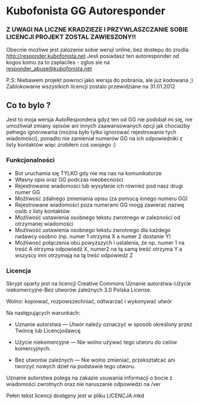 # Kubofonista GG Autoresponder

### Z UWAGI NA LICZNE KRADZIEZE I PRZYWLASZCZANIE SOBIE LICENCJI PROJEKT ZOSTAL ZAWIESZONY!!
Obecnie mozliwe jest zalozenie sobie wersji online, bez dostepu do zrodla: http://responder.kubofonista.net
Jesli posiadasz ten autoresponder od kogos komu za to zaplaciles - zglos sie na responder_abuse@kubofonista.net

P.S: Niebawem projekt powroci jako wersja do pobrania, ale juz kodowana ;)
Zablokowanie wszystkich licencji zostalo przewidziane na 31.01.2012

## Co to bylo ?
Jest to moja wersja AutoRespondera gdyż ten od GG nie podobał mi się, nie umożliwiał zmiany opisów ani innych zaawansowanych opcji jak chociażby pełnego ignorowania (można było tylko ignorować rejestrowanie tych wiadomości), ponadto nie zamieniał numerów GG na ich odpowiedniki z listy kontaktów więc zrobiłem coś swojego :)

### Funkcjonalności
- Bot uruchamia się TYLKO gdy nie ma nas na komunikatorze
- Własny opis oraz GG podczas nieobecności
- Rejestrowanie wiadomości lub wysyłanie ich również pod nasz drugi numer GG
- Możliwość zdalnego zmieniania opisu (za pomocą innego numeru GG)
- Rejestrowane wiadomości poza numerami GG mogą zawierać nazwę osób z listy kontaktów
- Możliwość ustawienia osobnego tekstu zwrotnego w zalezności od otrzymanej wiadomości
- Możliwość ustawienia osobnego tekstu zwrotnego dla każdego nadawcy osobno (np. numer 1 otrzyma X a numer 2 dostanie Y)
- Możliwosć połączenia obu powyższych i ustalenia, że np. numer 1 na treść A otrzyma odpowiedź X, numer2 na tą samą treść otrzyma Y a wszyscy inni otrzymają na tą treść odpowiedź Z

### Licencja

Skrypt oparty jest na licencji Creative Commons Uznanie autorstwa-Użycie niekomercyjne-Bez utworów zależnych 3.0 Polska License.

Wolno: kopiować, rozpowszechniać, odtwarzać i wykonywać utwór

Na następujących warunkach:

- Uznanie autorstwa — Utwór należy oznaczyć w sposób określony przez Twórcę lub Licencjodawcę 

- Użycie niekomercyjne — Nie wolno używać tego utworu do celów komercyjnych.

- Bez utworów zależnych — Nie wolno zmieniać, przekształcać ani tworzyć nowych dzieł na podstawie tego utworu.

Uznanie autorstwa polega na zakazie usuwania informacji o bocie z wiadomości zwrotnych oraz nie naruszanie odpowiedzi na /ver

Pełen tekst licencji dostępny jest w pliku LICENCJA.mkd